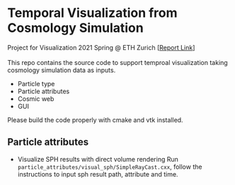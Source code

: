 # Temporal Visualization from Cosmology Simulation
Project for Visualization 2021 Spring @ ETH Zurich [[Report Link]()] <br/>
<br/>
This repo contains the source code to support temproal visualization taking cosmology simulation data as inputs.
- Particle type
- Particle attributes
- Cosmic web
- GUI

Please build the code properly with cmake and vtk installed.


## Particle attributes

- Visualize SPH results with direct volume rendering
Run ```particle_attributes/visual_sph/SimpleRayCast.cxx```, follow the instructions to input sph result path, attribute and time.  
